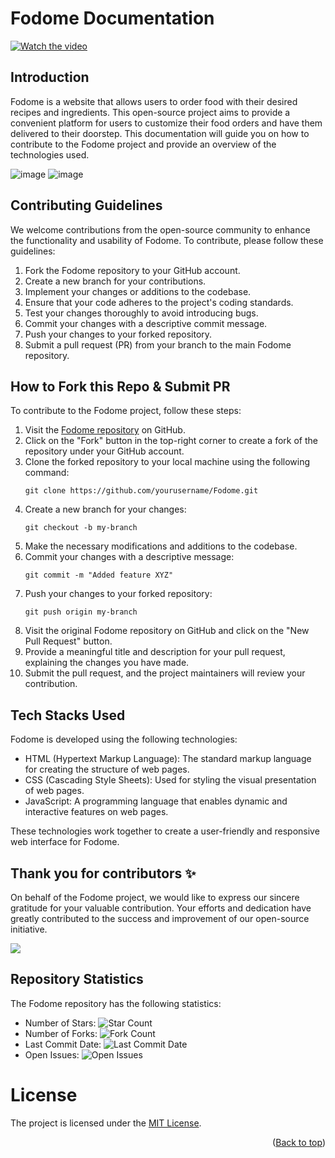 # Fodome Documentation
[![Watch the video](https://img.youtube.com/vi/GR5-mXw5WeM/0.jpg)](https://www.youtube.com/watch?v=GR5-mXw5WeM)
## Introduction
Fodome is a website that allows users to order food with their desired recipes and ingredients. This open-source project aims to provide a convenient platform for users to customize their food orders and have them delivered to their doorstep. This documentation will guide you on how to contribute to the Fodome project and provide an overview of the technologies used.

![image](https://github.com/MohamedMafaz/Fodome/assets/113255500/a511e2db-adb7-4c4a-abd9-dae6fe6e0eb2)
![image](https://github.com/MohamedMafaz/Fodome/assets/113255500/8fa1992d-1742-46cd-9578-676bc27b1262)


## Contributing Guidelines
We welcome contributions from the open-source community to enhance the functionality and usability of Fodome. To contribute, please follow these guidelines:
1. Fork the Fodome repository to your GitHub account.
2. Create a new branch for your contributions.
3. Implement your changes or additions to the codebase.
4. Ensure that your code adheres to the project's coding standards.
5. Test your changes thoroughly to avoid introducing bugs.
6. Commit your changes with a descriptive commit message.
7. Push your changes to your forked repository.
8. Submit a pull request (PR) from your branch to the main Fodome repository.

## How to Fork this Repo & Submit PR
To contribute to the Fodome project, follow these steps:

1. Visit the [Fodome repository]((https://github.com/MohamedMafaz/Fodome)) on GitHub.
2. Click on the "Fork" button in the top-right corner to create a fork of the repository under your GitHub account.
3. Clone the forked repository to your local machine using the following command:
   ```
   git clone https://github.com/yourusername/Fodome.git
   ```
4. Create a new branch for your changes:
   ```
   git checkout -b my-branch
   ```
5. Make the necessary modifications and additions to the codebase.
6. Commit your changes with a descriptive message:
   ```
   git commit -m "Added feature XYZ"
   ```
7. Push your changes to your forked repository:
   ```
   git push origin my-branch
   ```
8. Visit the original Fodome repository on GitHub and click on the "New Pull Request" button.
9. Provide a meaningful title and description for your pull request, explaining the changes you have made.
10. Submit the pull request, and the project maintainers will review your contribution.

## Tech Stacks Used
Fodome is developed using the following technologies:

- HTML (Hypertext Markup Language): The standard markup language for creating the structure of web pages.
- CSS (Cascading Style Sheets): Used for styling the visual presentation of web pages.
- JavaScript: A programming language that enables dynamic and interactive features on web pages.

These technologies work together to create a user-friendly and responsive web interface for Fodome.

## Thank you for contributors ✨

On behalf of the Fodome project, we would like to express our sincere gratitude for your valuable contribution. Your efforts and dedication have greatly contributed to the success and improvement of our open-source initiative.

<a href="https://github.com/amanjaiman1/Product_3D/graphs/contributors"> 
    <img src="https://contrib.rocks/image?repo=MohamedMafaz/Fodome" /> 
</a>

<br/>

## Repository Statistics
The Fodome repository has the following statistics:

- Number of Stars: ![Star Count](https://img.shields.io/github/stars/MohamedMafaz/Fodome?style=social)
- Number of Forks: ![Fork Count](https://img.shields.io/github/forks/MohamedMafaz/Fodome?style=social)
- Last Commit Date: ![Last Commit Date](https://img.shields.io/github/last-commit/MohamedMafaz/Fodome)
- Open Issues: ![Open Issues](https://img.shields.io/github/issues/MohamedMafaz/Fodome)

# License

The project is licensed under the [MIT License](./LICENSE).

<p align="right">(<a href="#top">Back to top</a>)</p>
